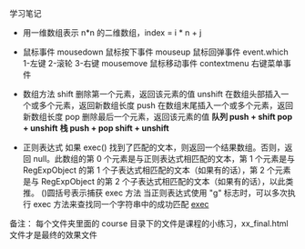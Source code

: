 学习笔记

- 用一维数组表示 n*n 的二维数组，index = i * n + j

- 鼠标事件
  mousedown 鼠标按下事件
  mouseup 鼠标回弹事件 event.which 1-左键 2-滚轮 3-右键
  mousemove 鼠标移动事件
  contextmenu 右键菜单事件

- 数组方法
  shift 删除第一个元素，返回该元素的值
  unshift 在数组头部插入一个或多个元素，返回新数组长度
  push 在数组末尾插入一个或多个元素，返回新数组长度
  pop 删除最后一个元素，返回该元素的值
  **队列 push + shift pop + unshift**
  **栈 push + pop shift + unshift**
- 正则表达式
  如果 exec() 找到了匹配的文本，则返回一个结果数组。否则，返回 null。此数组的第 0 个元素是与正则表达式相匹配的文本，第 1 个元素是与 RegExpObject 的第 1 个子表达式相匹配的文本（如果有的话），第 2 个元素是与 RegExpObject 的第 2 个子表达式相匹配的文本（如果有的话），以此类推。
  ()圆括号表示捕获 exec 方法 当正则表达式使用 "g" 标志时，可以多次执行 exec 方法来查找同一个字符串中的成功匹配
  [exec](https://www.w3school.com.cn/js/jsref_exec_regexp.asp)

备注：
每个文件夹里面的 course 目录下的文件是课程的小练习，xx_final.html 文件才是最终的效果文件
